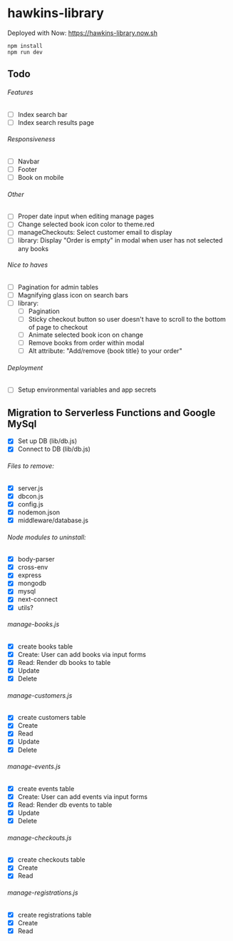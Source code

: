 # hawkins-library

Deployed with Now: <a href="https://hawkins-library.now.sh" target="_blank" rel="noopener noreferrer">https://hawkins-library.now.sh</a>

```
npm install
npm run dev
```

## Todo

###### Features

- [ ] Index search bar
- [ ] Index search results page

###### Responsiveness

- [ ] Navbar
- [ ] Footer
- [ ] Book on mobile

###### Other

- [ ] Proper date input when editing manage pages
- [ ] Change selected book icon color to theme.red
- [ ] manageCheckouts: Select customer email to display
- [ ] library: Display "Order is empty" in modal when user has not selected any books

###### Nice to haves

- [ ] Pagination for admin tables
- [ ] Magnifying glass icon on search bars
- [ ] library:
  - [ ] Pagination
  - [ ] Sticky checkout button so user doesn't have to scroll to the bottom of page to checkout
  - [ ] Animate selected book icon on change
  - [ ] Remove books from order within modal
  - [ ] Alt attribute: "Add/remove {book title} to your order"

###### Deployment

- [ ] Setup environmental variables and app secrets

## Migration to Serverless Functions and Google MySql

- [x] Set up DB (lib/db.js)
- [x] Connect to DB (lib/db.js)

###### Files to remove:

- [x] server.js
- [x] dbcon.js
- [x] config.js
- [x] nodemon.json
- [x] middleware/database.js

###### Node modules to uninstall:

- [x] body-parser
- [x] cross-env
- [x] express
- [x] mongodb
- [x] mysql
- [x] next-connect
- [x] utils?

###### manage-books.js

- [x] create books table
- [x] Create: User can add books via input forms
- [x] Read: Render db books to table
- [x] Update
- [x] Delete

###### manage-customers.js

- [x] create customers table
- [x] Create
- [x] Read
- [x] Update
- [x] Delete

###### manage-events.js

- [x] create events table
- [x] Create: User can add events via input forms
- [x] Read: Render db events to table
- [x] Update
- [x] Delete

###### manage-checkouts.js

- [x] create checkouts table
- [x] Create
- [x] Read

###### manage-registrations.js

- [x] create registrations table
- [x] Create
- [x] Read
